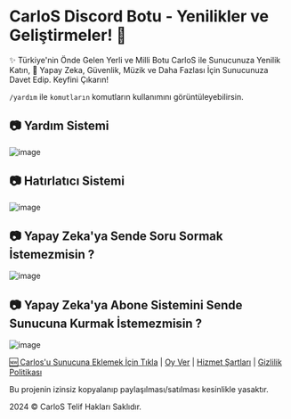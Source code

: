 # CarloS Discord Botu - Yenilikler ve Geliştirmeler! 🚀


✨ Türkiye'nin Önde Gelen Yerli ve Milli Botu CarloS ile Sunucunuza Yenilik Katın, 🚀 Yapay Zeka, Güvenlik, Müzik ve Daha Fazlası İçin Sunucunuza Davet Edip. Keyfini Çıkarın!

`/yardım` ile `komutların` komutların kullanımını görüntüleyebilirsin.
## 📷 Yardım Sistemi 
![image](https://i.imgur.com/0Og5sOJ.png)

## 📷 Hatırlatıcı Sistemi 
![image](https://i.imgur.com/AT4J6U2.png)

## 📷 Yapay Zeka'ya Sende Soru Sormak İstemezmisin ?
![image](https://i.imgur.com/NDdBAiJ.png)

## 📷 Yapay Zeka'ya Abone Sistemini Sende Sunucuna Kurmak İstemezmisin ?
![image](https://i.imgur.com/SRg2uFu.png)

[🆕️ Carlos'u Sunucuna Eklemek İçin Tıkla](https://discord.com/oauth2/authorize?client_id=1075532862536827033&permissions=8&scope=bot)
| [Oy Ver](https://top.gg/bot/1075532862536827033/vote)
| [Hizmet Şartları](https://carlosbot.vercel.app/tos)
| [Gizlilik Politikası](https://carlosbot.vercel.app/privacy)

Bu projenin izinsiz kopyalanıp paylaşılması/satılması kesinlikle yasaktır.

2024 © CarloS Telif Hakları Saklıdır.

